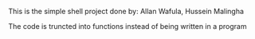 This is the simple shell project done by:
Allan Wafula,
 Hussein Malingha

The code is truncted into functions instead of being written in a program
